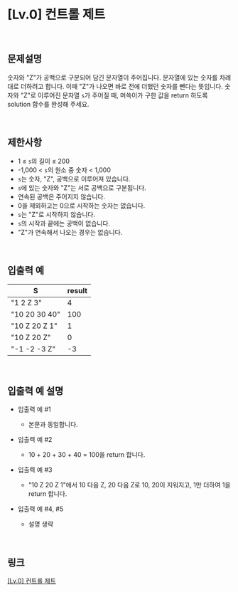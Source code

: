 # [Lv.0] 컨트롤 제트

<br>

## 문제설명
숫자와 "Z"가 공백으로 구분되어 담긴 문자열이 주어집니다. 문자열에 있는 숫자를 차례대로 더하려고 합니다. 이때 "Z"가 나오면 바로 전에 더했던 숫자를 뺀다는 뜻입니다. 숫자와 "Z"로 이루어진 문자열 `s`가 주어질 때, 머쓱이가 구한 값을 return 하도록 solution 함수를 완성해 주세요.

<br>

## 제한사항
- 1 ≤ `s`의 길이 ≤ 200
- -1,000 < `s`의 원소 중 숫자 < 1,000
- `s`는 숫자, "Z", 공백으로 이루어져 있습니다.
- `s`에 있는 숫자와 "Z"는 서로 공백으로 구분됩니다.
- 연속된 공백은 주어지지 않습니다.
- 0을 제외하고는 0으로 시작하는 숫자는 없습니다.
- `s`는 "Z"로 시작하지 않습니다.
- `s`의 시작과 끝에는 공백이 없습니다.
- "Z"가 연속해서 나오는 경우는 없습니다.

<br>

## 입출력 예
| S | result |
|---|---|
| "1 2 Z 3" | 4 |
| "10 20 30 40" | 100 |
| "10 Z 20 Z 1" | 1 |
| "10 Z 20 Z" | 0 |
| "-1 -2 -3 Z" | -3 |

<br>

## 입출력 예 설명
- 입출력 예 #1
    - 본문과 동일합니다.

- 입출력 예 #2
    - 10 + 20 + 30 + 40 = 100을 return 합니다.

- 입출력 예 #3
    - "10 Z 20 Z 1"에서 10 다음 Z, 20 다음 Z로 10, 20이 지워지고, 1만 더하여 1을 return 합니다.

- 입출력 예 #4, #5
    - 설명 생략

<br>

## 링크
[[Lv.0] 컨트롤 제트](https://school.programmers.co.kr/learn/courses/30/lessons/120853)
